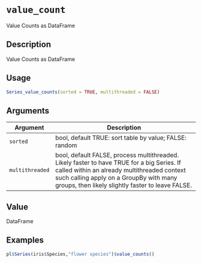 # `value_count`

Value Counts as DataFrame

## Description

Value Counts as DataFrame

## Usage

```r
Series_value_counts(sorted = TRUE, multithreaded = FALSE)
```

## Arguments

| Argument | Description                                                                                                                                                                                                                              | 
| -------- | ---------------------------------------------------------------------------------------------------------------------------------------------------------------------------------------------------------------------------------------- |
| `sorted`         | bool, default TRUE: sort table by value; FALSE: random                                                                                                                                                                                   | 
| `multithreaded`         | bool, default FALSE, process multithreaded. Likely faster to have TRUE for a big Series. If called within an already multithreaded context such calling apply on a GroupBy with many groups, then likely slightly faster to leave FALSE. | 

## Value

DataFrame

## Examples

```r
pl$Series(iris$Species,"flower species")$value_counts()
```


